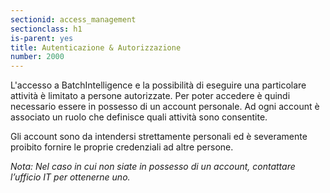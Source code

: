 ```yaml
---
sectionid: access_management
sectionclass: h1
is-parent: yes
title: Autenticazione & Autorizzazione
number: 2000
---
```

L'accesso a BatchIntelligence e la possibilità di eseguire una particolare attività è limitato a persone autorizzate. Per poter accedere è quindi necessario essere in possesso di un account personale. Ad ogni account è associato un ruolo che definisce quali attività sono consentite.

Gli account sono da intendersi strettamente personali ed è severamente proibito fornire le proprie credenziali ad altre persone.

_Nota: Nel caso in cui non siate in possesso di un account, contattare l’ufficio IT per ottenerne uno._

